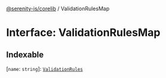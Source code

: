 [@serenity-is/corelib](../README.md) / ValidationRulesMap

# Interface: ValidationRulesMap

## Indexable

 \[`name`: `string`\]: [`ValidationRules`](../type-aliases/ValidationRules.md)
